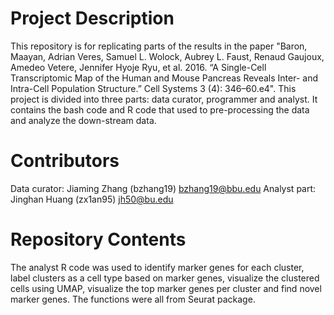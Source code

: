 # Project Description

This repository is for replicating parts of the results in the paper "Baron, Maayan, Adrian Veres, Samuel L. Wolock, Aubrey L. Faust, Renaud Gaujoux, Amedeo Vetere, Jennifer Hyoje Ryu, et al. 2016. “A Single-Cell Transcriptomic Map of the Human and Mouse Pancreas Reveals Inter- and Intra-Cell Population Structure.” Cell Systems 3 (4): 346–60.e4". This project is divided into three parts: data curator, programmer and analyst. It contains the bash code and R code that used to pre-processing the data and analyze the down-stream data.

# Contributors
Data curator: Jiaming Zhang (bzhang19) bzhang19@bbu.edu
Analyst part: Jinghan Huang (zx1an95) jh50@bu.edu

# Repository Contents

The analyst R code was used to identify marker genes for each cluster, label clusters as a cell type based on marker genes, visualize the clustered cells using UMAP, visualize the top marker genes per cluster and find novel marker genes. The functions were all from Seurat package. 
